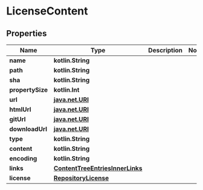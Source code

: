 
# LicenseContent

## Properties
Name | Type | Description | Notes
------------ | ------------- | ------------- | -------------
**name** | **kotlin.String** |  | 
**path** | **kotlin.String** |  | 
**sha** | **kotlin.String** |  | 
**propertySize** | **kotlin.Int** |  | 
**url** | [**java.net.URI**](java.net.URI.md) |  | 
**htmlUrl** | [**java.net.URI**](java.net.URI.md) |  | 
**gitUrl** | [**java.net.URI**](java.net.URI.md) |  | 
**downloadUrl** | [**java.net.URI**](java.net.URI.md) |  | 
**type** | **kotlin.String** |  | 
**content** | **kotlin.String** |  | 
**encoding** | **kotlin.String** |  | 
**links** | [**ContentTreeEntriesInnerLinks**](ContentTreeEntriesInnerLinks.md) |  | 
**license** | [**RepositoryLicense**](RepositoryLicense.md) |  | 




